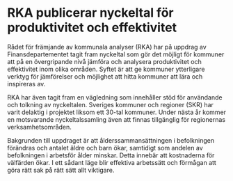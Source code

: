 # RKA publicerar nyckeltal för produktivitet och effektivitet

Rådet för främjande av kommunala analyser (RKA) har på uppdrag av Finansdepartementet tagit fram nyckeltal som gör det möjligt för kommuner att på en övergripande nivå jämföra och analysera produktivitet och effektivitet inom olika områden. Syftet är att ge kommuner ytterligare verktyg för jämförelser och möjlighet att hitta kommuner att lära och inspireras av.

RKA har även tagit fram en vägledning som innehåller stöd för användande och tolkning av nyckeltalen. Sveriges kommuner och regioner (SKR) har varit delaktig i projektet liksom ett 30-tal kommuner. Under nästa år kommer en motsvarande nyckeltalssamling även att finnas tillgänglig för regionernas verksamhetsområden.

Bakgrunden till uppdraget är att ålderssammansättningen i befolkningen förändras och antalet äldre och barn ökar, samtidigt som andelen av befolkningen i arbetsför ålder minskar. Detta innebär att kostnaderna för välfärden ökar. I ett sådant läge blir effektiva arbetssätt och förmågan att göra rätt sak på rätt sätt allt viktigare.
